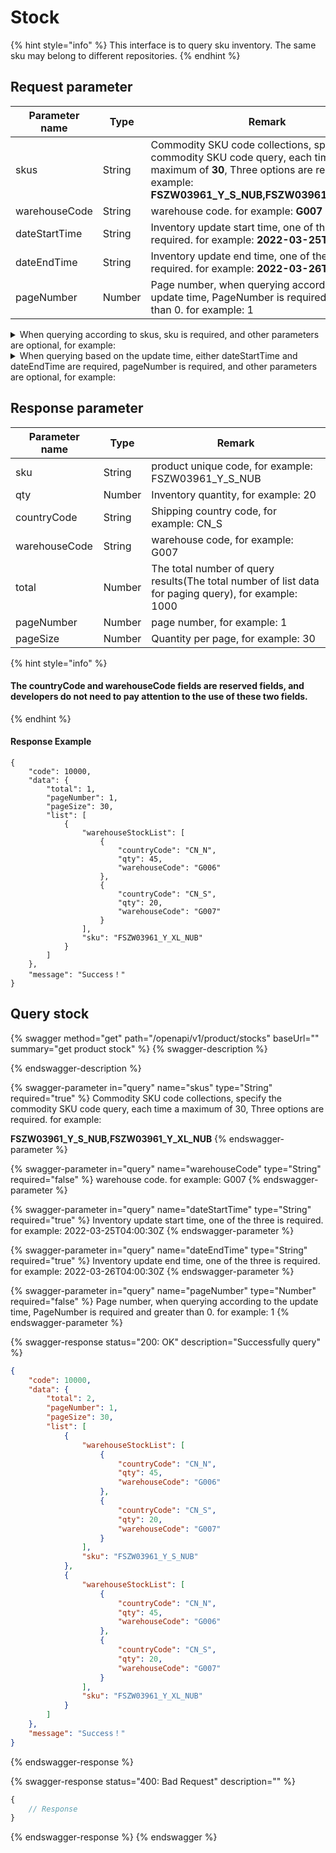 # Stock

{% hint style="info" %}
This interface is to query sku inventory. The same sku may belong to different repositories.
{% endhint %}

## Request parameter

| Parameter name | Type   | Remark                                                                                                                                                                                       |
| -------------- | ------ | -------------------------------------------------------------------------------------------------------------------------------------------------------------------------------------------- |
| skus           | String | Commodity SKU code collections, specify the commodity SKU code query, each time a maximum of **30**, Three options are required. for example: **FSZW03961\_Y\_S\_NUB,FSZW03961\_Y\_XL\_NUB** |
| warehouseCode  | String | warehouse code. for example: **G007**                                                                                                                                                        |
| dateStartTime  | String | Inventory update start time, one of the three is required. for example: **2022-03-25T04:00:30Z**                                                                                             |
| dateEndTime    | String | Inventory update end time, one of the three is required. for example: **2022-03-26T04:00:30Z**                                                                                               |
| pageNumber     | Number | Page number, when querying according to the update time, PageNumber is required and greater than 0. for example: 1                                                                           |

<details>

<summary>When querying according to skus, sku is required, and other parameters are optional, for example:</summary>

[https://developer.kakaclo.com/openapi/v1/product/stocks?skus=FSZW03961\_Y\_S\_NUB](https://test-developer.kakaclo.com/openapi/v1/product/stocks?skus=FSZW03961\_Y\_S\_NUB)

</details>

<details>

<summary>When querying based on the update time, either dateStartTime and dateEndTime are required, pageNumber is required, and other parameters are optional, for example:</summary>

[https://developer.kakaclo.com/openapi/v1/product/stocks?dateStartTime=2022-08-01T00:00:00Z\&pageNumber=1\&dateEndTime=2022-08-02T00:00:00Z](https://test-developer.kakaclo.com/openapi/v1/product/stocks?dateStartTime=2022-08-01T00:00:00Z\&pageNumber=1\&dateEndTime=2022-08-02T00:00:00Z)

</details>

## Response parameter

| Parameter name | Type   | Remark                                                                                               |
| -------------- | ------ | ---------------------------------------------------------------------------------------------------- |
| sku            | String | product unique code, for example: FSZW03961\_Y\_S\_NUB                                               |
| qty            | Number | Inventory quantity, for example: 20                                                                  |
| countryCode    | String | Shipping country code, for example: CN\_S                                                            |
| warehouseCode  | String | warehouse code, for example: G007                                                                    |
| total          | Number | The total number of query results(The total number of list data for paging query), for example: 1000 |
| pageNumber     | Number | page number, for example: 1                                                                          |
| pageSize       | Number | Quantity per page, for example: 30                                                                   |

{% hint style="info" %}
#### The countryCode and warehouseCode fields are reserved fields, and developers do not need to pay attention to the use of these two fields.
{% endhint %}

#### Response Example

```
{
    "code": 10000,
    "data": {
        "total": 1,
        "pageNumber": 1,
        "pageSize": 30,
        "list": [
            {
                "warehouseStockList": [
                    {
                        "countryCode": "CN_N",
                        "qty": 45,
                        "warehouseCode": "G006"
                    },
                    {
                        "countryCode": "CN_S",
                        "qty": 20,
                        "warehouseCode": "G007"
                    }
                ],
                "sku": "FSZW03961_Y_XL_NUB"
            }
        ]
    },
    "message": "Success！"
}
```

## Query stock

{% swagger method="get" path="/openapi/v1/product/stocks" baseUrl="" summary="get product stock" %}
{% swagger-description %}

{% endswagger-description %}

{% swagger-parameter in="query" name="skus" type="String" required="true" %}
Commodity SKU code collections, specify the commodity SKU code query, each time a maximum of 30, Three options are required. for example:

**FSZW03961\_Y\_S\_NUB,FSZW03961\_Y\_XL\_NUB**
{% endswagger-parameter %}

{% swagger-parameter in="query" name="warehouseCode" type="String" required="false" %}
warehouse code. for example: G007
{% endswagger-parameter %}

{% swagger-parameter in="query" name="dateStartTime" type="String" required="true" %}
Inventory update start time, one of the three is required. for example: 2022-03-25T04:00:30Z
{% endswagger-parameter %}

{% swagger-parameter in="query" name="dateEndTime" type="String" required="true" %}
Inventory update end time, one of the three is required. for example: 2022-03-26T04:00:30Z
{% endswagger-parameter %}

{% swagger-parameter in="query" name="pageNumber" type="Number" required="false" %}
Page number, when querying according to the update time, PageNumber is required and greater than 0. for example: 1
{% endswagger-parameter %}

{% swagger-response status="200: OK" description="Successfully query" %}
```json
{
    "code": 10000,
    "data": {
        "total": 2,
        "pageNumber": 1,
        "pageSize": 30,
        "list": [
            {
                "warehouseStockList": [
                    {
                        "countryCode": "CN_N",
                        "qty": 45,
                        "warehouseCode": "G006"
                    },
                    {
                        "countryCode": "CN_S",
                        "qty": 20,
                        "warehouseCode": "G007"
                    }
                ],
                "sku": "FSZW03961_Y_S_NUB"
            },
            {
                "warehouseStockList": [
                    {
                        "countryCode": "CN_N",
                        "qty": 45,
                        "warehouseCode": "G006"
                    },
                    {
                        "countryCode": "CN_S",
                        "qty": 20,
                        "warehouseCode": "G007"
                    }
                ],
                "sku": "FSZW03961_Y_XL_NUB"
            }
        ]
    },
    "message": "Success！"
}
```
{% endswagger-response %}

{% swagger-response status="400: Bad Request" description="" %}
```javascript
{
    // Response
}
```
{% endswagger-response %}
{% endswagger %}
